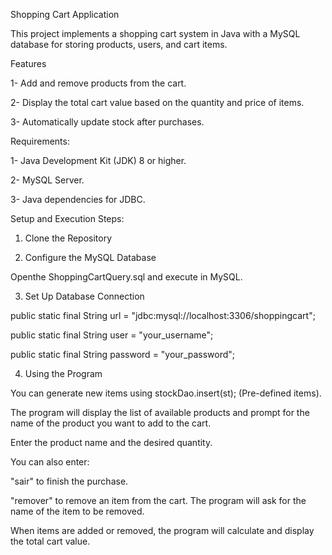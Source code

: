 Shopping Cart Application

This project implements a shopping cart system in Java with a MySQL database for storing products, users, and cart items.

Features

1- Add and remove products from the cart.

2- Display the total cart value based on the quantity and price of items.

3- Automatically update stock after purchases.

Requirements:

1- Java Development Kit (JDK) 8 or higher. 

2- MySQL Server.

3- Java dependencies for JDBC.

Setup and Execution Steps:

1. Clone the Repository
   
2. Configure the MySQL Database
   
Openthe ShoppingCartQuery.sql and execute in MySQL.

3. Set Up Database Connection
   
public static final String url = "jdbc:mysql://localhost:3306/shoppingcart";

public static final String user = "your_username";

public static final String password = "your_password";

4. Using the Program

You can generate new items using stockDao.insert(st); (Pre-defined items).
   
The program will display the list of available products and prompt for the name of the product you want to add to the cart.

Enter the product name and the desired quantity.

You can also enter:

"sair" to finish the purchase.

"remover" to remove an item from the cart. The program will ask for the name of the item to be removed.

When items are added or removed, the program will calculate and display the total cart value.
